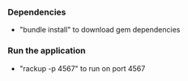 ### Dependencies
- "bundle install" to download gem dependencies

### Run the application
- "rackup -p 4567" to run on port 4567